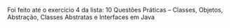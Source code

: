 Foi feito até o exercicio 4 da lista:
10 Questões Práticas – Classes, Objetos, Abstração, Classes Abstratas e Interfaces em Java 
